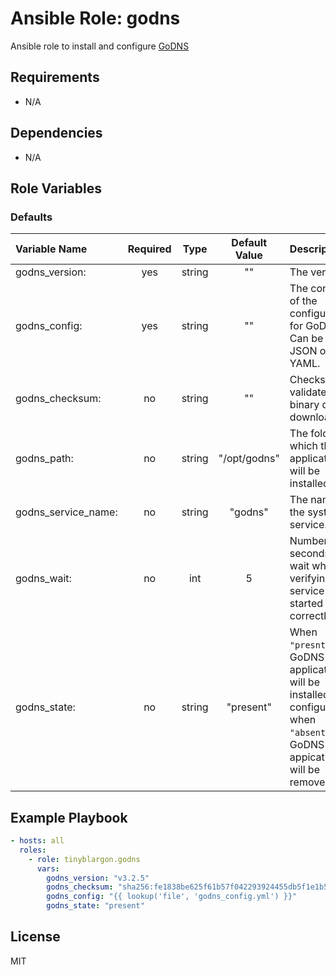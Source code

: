 # Ansible Role: godns

Ansible role to install and configure [GoDNS](https://github.com/TimothyYe/godns)

## Requirements

- N/A

## Dependencies

- N/A

## Role Variables

### Defaults

| **Variable Name**  | **Required**|**Type**| **Default Value**| **Description**|
| :------------------| :----------:|:------:| :---------------:| :--------------|
| godns_version:     | yes         | string | ""               | The version.|
| godns_config:      | yes         | string | ""               | The content of the configuration for GoDNS. Can be in JSON or YAML.|
| godns_checksum:    | no          | string | ""               | Checksum to validate the binary during download.|
| godns_path:        | no          | string | "/opt/godns"     | The folder in which the application will be installed.|
| godns_service_name:| no          | string | "godns"          | The name of the system service.|
| godns_wait:        | no          | int    | 5                | Number of seconds to wait while verifying the service started correctly.|
| godns_state:       | no          | string | "present"        | When `"presnt"` the GoDNS application will be installed and configured, when `"absent"` the GoDNS appication will be removed.|

## Example Playbook

```yaml
- hosts: all
  roles:
    - role: tinyblargon.godns
      vars:
        godns_version: "v3.2.5"
        godns_checksum: "sha256:fe1838be625f61b57f042293924455db5f1e1b5a3944f085a1d5400bc4e02105"
        godns_config: "{{ lookup('file', 'godns_config.yml') }}"
        godns_state: "present"
```

## License

MIT
